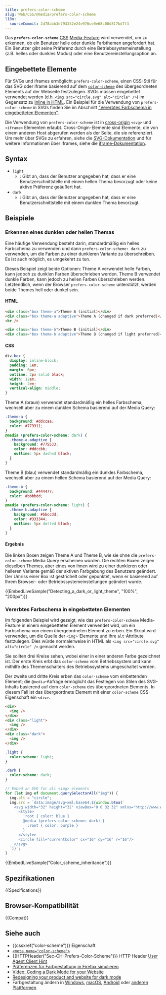 ```yaml
---
title: prefers-color-scheme
slug: Web/CSS/@media/prefers-color-scheme
l10n:
  sourceCommit: 2d78abb3e793352e24e976ce0e68c08d817bd7f3
---
```


Das **`prefers-color-scheme`** [CSS](/de/docs/Web/CSS) [Media-Feature](/de/docs/Web/CSS/CSS_media_queries/Using_media_queries#targeting_media_features) wird verwendet, um zu erkennen, ob ein Benutzer helle oder dunkle Farbthemen angefordert hat.
Ein Benutzer gibt seine Präferenz durch eine Betriebssystemeinstellung (z.B. helles oder dunkles Modus) oder eine Benutzereinstellungsoption an.

## Eingebettete Elemente

Für SVGs und iframes ermöglicht `prefers-color-scheme`, einen CSS-Stil für das SVG oder iframe basierend auf dem [`color-scheme`](/de/docs/Web/CSS/Reference/Properties/color-scheme) des übergeordneten Elements auf der Webseite festzulegen.
SVGs müssen eingebettet verwendet werden (d.h. `<img src="circle.svg" alt="circle" />`) im Gegensatz zu [inline in HTML](/de/docs/Web/SVG/Guides/SVG_in_HTML#basic_example).
Ein Beispiel für die Verwendung von `prefers-color-scheme` in SVGs finden Sie im Abschnitt ["Vererbtes Farbschema in eingebetteten Elementen"](#vererbtes_farbschema_in_eingebetteten_elementen).

Die Verwendung von `prefers-color-scheme` ist in [cross-origin](/de/docs/Web/Security/Same-origin_policy#cross-origin_network_access) `<svg>` und `<iframe>` Elementen erlaubt. Cross-Origin-Elemente sind Elemente, die von einem anderen Host abgerufen werden als der Seite, die sie referenziert.
Um mehr über SVGs zu erfahren, siehe die [SVG-Dokumentation](/de/docs/Web/SVG) und für weitere Informationen über iframes, siehe die [iframe-Dokumentation](/de/docs/Web/HTML/Reference/Elements/iframe).

## Syntax

- `light`
  - : Gibt an, dass der Benutzer angegeben hat, dass er eine Benutzerschnittstelle mit einem hellen Thema bevorzugt oder keine aktive Präferenz geäußert hat.
- `dark`
  - : Gibt an, dass der Benutzer angegeben hat, dass er eine Benutzerschnittstelle mit einem dunklen Thema bevorzugt.

## Beispiele

### Erkennen eines dunklen oder hellen Themas

Eine häufige Verwendung besteht darin, standardmäßig ein helles Farbschema zu verwenden und dann `prefers-color-scheme: dark` zu verwenden, um die Farben zu einer dunkleren Variante zu überschreiben. Es ist auch möglich, es umgekehrt zu tun.

Dieses Beispiel zeigt beide Optionen: Theme A verwendet helle Farben, kann jedoch zu dunklen Farben überschrieben werden. Theme B verwendet dunkle Farben, kann jedoch zu hellen Farben überschrieben werden. Letztendlich, wenn der Browser `prefers-color-scheme` unterstützt, werden beide Themes hell oder dunkel sein.

#### HTML

```html
<div class="box theme-a">Theme A (initial)</div>
<div class="box theme-a adaptive">Theme A (changed if dark preferred)</div>
<br />

<div class="box theme-b">Theme B (initial)</div>
<div class="box theme-b adaptive">Theme B (changed if light preferred)</div>
```

#### CSS

```css hidden
div.box {
  display: inline-block;
  padding: 1em;
  margin: 6px;
  outline: 2px solid black;
  width: 12em;
  height: 2em;
  vertical-align: middle;
}
```

Theme A (braun) verwendet standardmäßig ein helles Farbschema, wechselt aber zu einem dunklen Schema basierend auf der Media Query:

```css
.theme-a {
  background: #ddccaa;
  color: #773311;
}
@media (prefers-color-scheme: dark) {
  .theme-a.adaptive {
    background: #775533;
    color: #ddccbb;
    outline: 5px dashed black;
  }
}
```

Theme B (blau) verwendet standardmäßig ein dunkles Farbschema, wechselt aber zu einem hellen Schema basierend auf der Media Query:

```css
.theme-b {
  background: #444477;
  color: #bbbbdd;
}
@media (prefers-color-scheme: light) {
  .theme-b.adaptive {
    background: #bbccdd;
    color: #333344;
    outline: 5px dotted black;
  }
}
```

#### Ergebnis

Die linken Boxen zeigen Theme A und Theme B, wie sie ohne die `prefers-color-scheme` Media Query erscheinen würden. Die rechten Boxen zeigen dieselben Themes, aber eines von ihnen wird zu einer dunkleren oder helleren Variante gemäß der aktiven Farbgebung des Benutzers geändert. Der Umriss einer Box ist gestrichelt oder gepunktet, wenn er basierend auf Ihrem Browser- oder Betriebssystemeinstellungen geändert wurde.

{{EmbedLiveSample("Detecting_a_dark_or_light_theme", "100%", "200px")}}

### Vererbtes Farbschema in eingebetteten Elementen

Im folgenden Beispiel wird gezeigt, wie das `prefers-color-scheme` Media-Feature in einem eingebetteten Element verwendet wird, um ein Farbschema von einem übergeordneten Element zu erben.
Ein Skript wird verwendet, um die Quelle der `<img>`-Elemente und ihre `alt`-Attribute festzulegen. Dies würde normalerweise in HTML als `<img src="circle.svg" alt="circle" />` gemacht werden.

Sie sollten drei Kreise sehen, wobei einer in einer anderen Farbe gezeichnet ist.
Der erste Kreis erbt das `color-scheme` vom Betriebssystem und kann mithilfe des Themenschalters des Betriebssystems umgeschaltet werden.

Der zweite und dritte Kreis erben das `color-scheme` vom einbettenden Element; die `@media`-Abfrage ermöglicht das Festlegen von Stilen des SVG-Inhalts basierend auf dem `color-scheme` des übergeordneten Elements.
In diesem Fall ist das übergeordnete Element mit einer `color-scheme` CSS-Eigenschaft ein `<div>`.

```html
<div>
  <img />
</div>
<div class="light">
  <img />
</div>
<div class="dark">
  <img />
</div>
```

```css
.light {
  color-scheme: light;
}

.dark {
  color-scheme: dark;
}
```

```js
// Embed an SVG for all <img> elements
for (let img of document.querySelectorAll("img")) {
  img.alt = "circle";
  img.src = `data:image/svg+xml;base64,${window.btoa(`
    <svg width="32" height="32" viewBox="0 0 32 32" xmlns="http://www.w3.org/2000/svg">
      <style>
        :root { color: blue }
        @media (prefers-color-scheme: dark) {
          :root { color: purple }
        }
      </style>
      <circle fill="currentColor" cx="16" cy="16" r="16"/>
    </svg>
  `)}`;
}
```

{{EmbedLiveSample("Color_scheme_inheritance")}}

## Spezifikationen

{{Specifications}}

## Browser-Kompatibilität

{{Compat}}

## Siehe auch

- {{cssxref("color-scheme")}} Eigenschaft
- [`<meta name="color-scheme">`](/de/docs/Web/HTML/Reference/Elements/meta/name/color-scheme)
- {{HTTPHeader("Sec-CH-Prefers-Color-Scheme")}} HTTP Header [User Agent Client Hint](/de/docs/Web/HTTP/Guides/Client_hints#user_agent_client_hints)
- [Präferenzen für Farbgestaltung in Firefox simulieren](https://firefox-source-docs.mozilla.org/devtools-user/page_inspector/how_to/examine_and_edit_css/index.html#view-media-rules-for-prefers-color-scheme)
- [Video: Coding a Dark Mode for your Website](https://www.youtube.com/watch?v=jmepqJ5UbuM)
- [Redesigning your product and website for dark mode](https://stuffandnonsense.co.uk/blog/redesigning-your-product-and-website-for-dark-mode)
- Farbgestaltung ändern in [Windows](https://blogs.windows.com/windowsexperience/2019/04/01/windows-10-tip-dark-theme-in-file-explorer/), [macOS](https://developer.apple.com/design/human-interface-guidelines/dark-mode), [Android](https://www.theverge.com/2019/5/7/18530599/google-android-q-features-hands-on-dark-mode-gestures-accessibility-io-2019) oder [anderen Plattformen](https://support.mozilla.org/en-US/questions/1271928).
